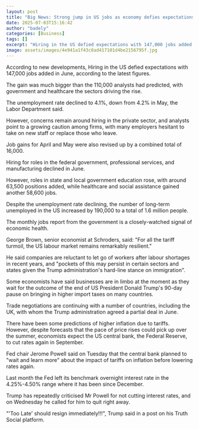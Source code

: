 ```yaml
---
layout: post
title: "Big News: Strong jump in US jobs as economy defies expectations"
date: 2025-07-03T15:16:42
author: "badely"
categories: [Business]
tags: []
excerpt: "Hiring in the US defied expectations with 147,000 jobs added last month, official figures show."
image: assets/images/4e941a1f43c8ad417101d4be2156795f.jpg
---
```


According to new developments, Hiring in the US defied expectations with 147,000 jobs added in June, according to the latest figures.

The gain was much bigger than the 110,000 analysts had predicted, with government and healthcare the sectors driving the rise.

The unemployment rate declined to 4.1%, down from 4.2% in May, the Labor Department said.

However, concerns remain around hiring in the private sector, and analysts point to a growing caution among firms, with many employers hesitant to take on new staff or replace those who leave.

Job gains for April and May were also revised up by a combined total of 16,000.

Hiring for roles in the federal government, professional services, and manufacturing declined in June.

However, roles in state and local government education rose, with around 63,500 positions added, while healthcare and social assistance gained another 58,600 jobs.

Despite the unemployment rate declining, the number of long-term unemployed in the US increased by 190,000 to a total of 1.6 million people.

The monthly jobs report from the government is a closely-watched signal of economic health.

George Brown, senior economist at Schroders, said: "For all the tariff turmoil, the US labour market remains remarkably resilient."

He said companies are reluctant to let go of workers after labour shortages in recent years, and "pockets of this may persist in certain sectors and states given the Trump administration's hard-line stance on immigration".

Some economists have said businesses are in limbo at the moment as they wait for the outcome of the end of US President Donald Trump's 90-day pause on bringing in higher import taxes on many countries.

Trade negotiations are continuing with a number of countries, including the UK, with whom the Trump administration agreed a partial deal in June.

There have been some predictions of higher inflation due to tariffs. However, despite forecasts that the pace of price rises could pick up over the summer, economists expect the US central bank, the Federal Reserve, to cut rates again in September.

Fed chair Jerome Powell said on Tuesday that the central bank planned to "wait and learn more" about the impact of tariffs on inflation before lowering rates again.

Last month the Fed left its benchmark overnight interest rate in the 4.25%-4.50% range where it has been since December.

Trump has repeatedly criticised Mr Powell for not cutting interest rates, and on Wednesday he called for him to quit right away.

"'Too Late' should resign immediately!!!", Trump said in a post on his Truth Social platform.

